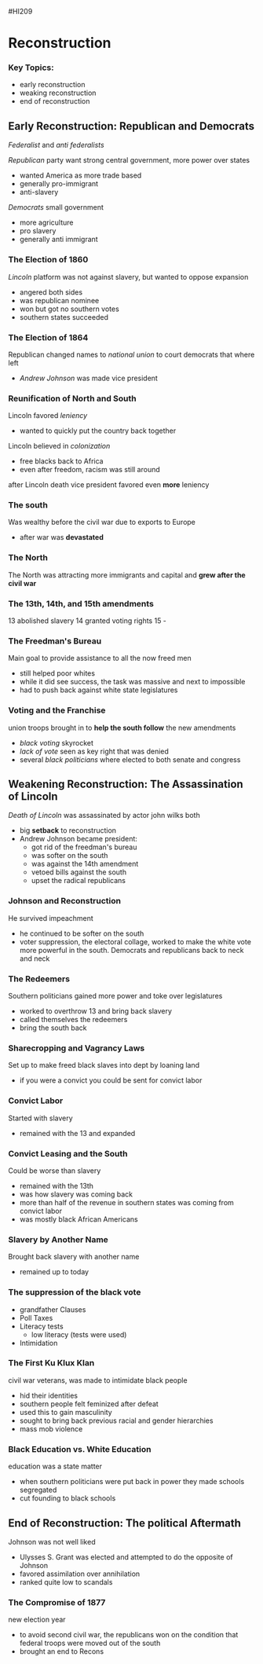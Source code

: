 #HI209 

# Reconstruction

### Key Topics:
- early reconstruction
- weaking reconstruction
- end of reconstruction

## Early Reconstruction: Republican and Democrats

*Federalist* and *anti federalists*

*Republican* party want strong central government, more power over states
- wanted America as more trade based
- generally pro-immigrant
- anti-slavery

*Democrats* small government
- more agriculture
- pro slavery
- generally anti immigrant

### The Election of 1860

*Lincoln* platform was not against slavery, but wanted to oppose expansion
- angered both sides
- was republican nominee
- won but got no southern votes
- southern states succeeded

### The Election of 1864

Republican changed names to *national union* to court democrats that where left
- *Andrew Johnson* was made vice president

### Reunification of North and South

Lincoln favored *leniency*
- wanted to quickly put the country back together

Lincoln believed in *colonization*
- free blacks back to Africa
- even after freedom, racism was still around

after Lincoln death vice president favored even **more** leniency 

### The south

Was wealthy before the civil war due to exports to Europe
- after war was **devastated**

### The North

The North was attracting more immigrants and capital and **grew after the civil war**

### The 13th, 14th, and 15th amendments

13 abolished slavery
14 granted voting rights
15 -

### The Freedman's Bureau

Main goal to provide assistance to all the now freed men 
- still helped poor whites
- while it did see success, the task was massive and next to impossible
- had to push back against white state legislatures

### Voting and the Franchise

union troops brought in to **help the south follow** the new amendments
- *black voting* skyrocket
- *lack of vote* seen as key right that was denied 
- several *black politicians* where elected to both senate and congress

## Weakening Reconstruction: The Assassination of Lincoln

*Death of Lincoln* was assassinated by actor john wilks both
- big **setback** to reconstruction
- Andrew Johnson became president:
	- got rid of the freedman's bureau
	- was softer on the south
	- was against the 14th amendment
	- vetoed bills against the south  
	- upset the radical republicans

### Johnson and Reconstruction

He survived impeachment
- he continued to be softer on the south 
- voter suppression, the electoral collage, worked to make the white vote more powerful in the south. Democrats and republicans back to neck and neck

### The Redeemers

Southern politicians gained more power and toke over legislatures
- worked to overthrow 13 and bring back slavery 
- called themselves the redeemers
- bring the south back

### Sharecropping and Vagrancy Laws

Set up to make freed black slaves into dept by loaning land
- if you were a convict you could be sent for convict labor

### Convict Labor

Started with slavery
- remained with the 13 and expanded

### Convict Leasing and the South

Could be worse than slavery
- remained with the 13th
- was how slavery was coming back
- more than half of the revenue in southern states was coming from convict labor
- was mostly black African Americans

### Slavery by Another Name

Brought back slavery with another name
- remained up to today

### The suppression of the black vote

- grandfather Clauses
- Poll Taxes
- Literacy tests
	- low literacy (tests were used)
- Intimidation

### The First Ku Klux Klan

civil war veterans, was made to intimidate black people
- hid their identities
- southern people felt feminized after defeat
- used this to gain masculinity
- sought to bring back previous racial and gender hierarchies
- mass mob violence

 ### Black Education vs. White Education

 education was a state matter
 - when southern politicians were put back in power they made schools segregated
 - cut founding to black schools

## End of Reconstruction: The political Aftermath

Johnson was not well liked
- Ulysses S. Grant was elected and attempted to do the opposite of Johnson
- favored assimilation over annihilation
- ranked quite low to scandals

### The Compromise of 1877

new election year
- to avoid second civil war, the republicans won on the condition that federal troops were moved out of the south
- brought an end to Recons







